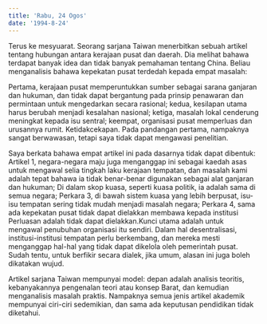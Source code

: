 ```yaml
---
title: 'Rabu, 24 Ogos'
date: '1994-8-24'
---
```


Terus ke mesyuarat. Seorang sarjana Taiwan menerbitkan sebuah artikel tentang hubungan antara kerajaan pusat dan daerah. Dia melihat bahawa terdapat banyak idea dan tidak banyak pemahaman tentang China. Beliau menganalisis bahawa kepekatan pusat terdedah kepada empat masalah:

Pertama, kerajaan pusat memperuntukkan sumber sebagai sarana ganjaran dan hukuman, dan tidak dapat bergantung pada prinsip penawaran dan permintaan untuk mengedarkan secara rasional; kedua, kesilapan utama harus berubah menjadi kesalahan nasional; ketiga, masalah lokal cenderung meningkat kepada isu sentral; keempat, organisasi pusat memperluas dan urusannya rumit. Ketidakcekapan. Pada pandangan pertama, nampaknya sangat berwawasan, tetapi saya tidak dapat mengawasi penelitian.

Saya berkata bahawa empat artikel ini pada dasarnya tidak dapat dibentuk: Artikel 1, negara-negara maju juga menganggap ini sebagai kaedah asas untuk mengawal selia tingkah laku kerajaan tempatan, dan masalah kami adalah tepat bahawa ia tidak benar-benar digunakan sebagai alat ganjaran dan hukuman; Di dalam skop kuasa, seperti kuasa politik, ia adalah sama di semua negara; Perkara 3, di bawah sistem kuasa yang lebih berpusat, isu-isu tempatan sering tidak mudah menjadi masalah negara; Perkara 4, sama ada kepekatan pusat tidak dapat dielakkan membawa kepada institusi Perluasan adalah tidak dapat dielakkan.Kunci utama adalah untuk mengawal penubuhan organisasi itu sendiri. Dalam hal desentralisasi, institusi-institusi tempatan perlu berkembang, dan mereka mesti menganggap hal-hal yang tidak dapat dikelola oleh pemerintah pusat. Sudah tentu, untuk berfikir secara dialek, jika umum, alasan ini juga boleh dikatakan wujud.

Artikel sarjana Taiwan mempunyai model: depan adalah analisis teoritis, kebanyakannya pengenalan teori atau konsep Barat, dan kemudian menganalisis masalah praktis. Nampaknya semua jenis artikel akademik mempunyai ciri-ciri sedemikian, dan sama ada keputusan pendidikan tidak diketahui.

